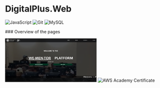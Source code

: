 # DigitalPlus.Web

<p align="left">
 <img alt="JavaScript" width="50px" src="https://cdn.jsdelivr.net/gh/devicons/devicon/icons/javascript/javascript-original.svg" />
  <img alt="Git" width="50px" src="https://cdn.jsdelivr.net/gh/devicons/devicon/icons/git/git-original.svg" />
 <img alt="MySQL" width="50px" src="https://cdn.jsdelivr.net/gh/devicons/devicon/icons/mysql/mysql-original-wordmark.svg" />
</p>
### Overview of the pages
<p align="left">
  <!-- Fixing the file path by replacing spaces with %20 and ensuring the correct folder structure -->
  <img src="landing.png" alt="Landing Page" width="300px"/>
  
  <!-- Fixing path for the second image -->
  <img src="AWScertificate.PNG" alt="AWS Academy Certificate" width="300px"/>
</p>

